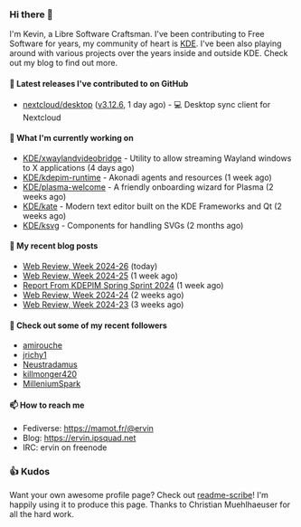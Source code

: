 ### Hi there 👋

I'm Kevin, a Libre Software Craftsman. I've been contributing to Free Software for years,
my community of heart is [KDE](https://kde.org). I've been also playing around with various
projects over the years inside and outside KDE. Check out my blog to find out more.

#### 🔭 Latest releases I've contributed to on GitHub

- [nextcloud/desktop](https://github.com/nextcloud/desktop) ([v3.12.6](https://github.com/nextcloud/desktop/releases/tag/v3.12.6), 1 day ago) - 💻 Desktop sync client for Nextcloud

#### 🌱 What I'm currently working on

- [KDE/xwaylandvideobridge](https://github.com/KDE/xwaylandvideobridge) - Utility to allow streaming Wayland windows to X applications (4 days ago)
- [KDE/kdepim-runtime](https://github.com/KDE/kdepim-runtime) - Akonadi agents and resources (1 week ago)
- [KDE/plasma-welcome](https://github.com/KDE/plasma-welcome) - A friendly onboarding wizard for Plasma (2 weeks ago)
- [KDE/kate](https://github.com/KDE/kate) - Modern text editor built on the KDE Frameworks and Qt (2 weeks ago)
- [KDE/ksvg](https://github.com/KDE/ksvg) - Components for handling SVGs (2 months ago)

#### 📜 My recent blog posts

- [Web Review, Week 2024-26](https://ervin.ipsquad.net/blog/2024/06/28/web-review-week-2024-26/) (today)
- [Web Review, Week 2024-25](https://ervin.ipsquad.net/blog/2024/06/21/web-review-week-2024-25/) (1 week ago)
- [Report From KDEPIM Spring Sprint 2024](https://ervin.ipsquad.net/blog/2024/06/16/report-from-kdepim-spring-sprint-2024/) (1 week ago)
- [Web Review, Week 2024-24](https://ervin.ipsquad.net/blog/2024/06/14/web-review-week-2024-24/) (2 weeks ago)
- [Web Review, Week 2024-23](https://ervin.ipsquad.net/blog/2024/06/07/web-review-week-2024-23/) (3 weeks ago)

#### 👯 Check out some of my recent followers

- [amirouche](https://github.com/amirouche)
- [jrichy1](https://github.com/jrichy1)
- [Neustradamus](https://github.com/Neustradamus)
- [killmonger420](https://github.com/killmonger420)
- [MilleniumSpark](https://github.com/MilleniumSpark)

#### 📫 How to reach me

- Fediverse: https://mamot.fr/@ervin
- Blog: https://ervin.ipsquad.net
- IRC: ervin on freenode

### 👍 Kudos

Want your own awesome profile page? Check out [readme-scribe](https://github.com/muesli/readme-scribe)!
I'm happily using it to produce this page. Thanks to Christian Muehlhaeuser for all the hard work.

